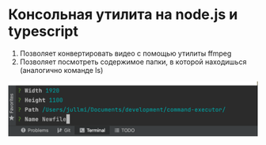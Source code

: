 #  Консольная утилита на node.js и typescript #

1. Позволяет конвертировать видео с помощью утилиты ffmpeg
2. Позволяет посмотреть содержимое папки, в которой находишься (аналогично команде ls)

![console-executor](console-executor.png)